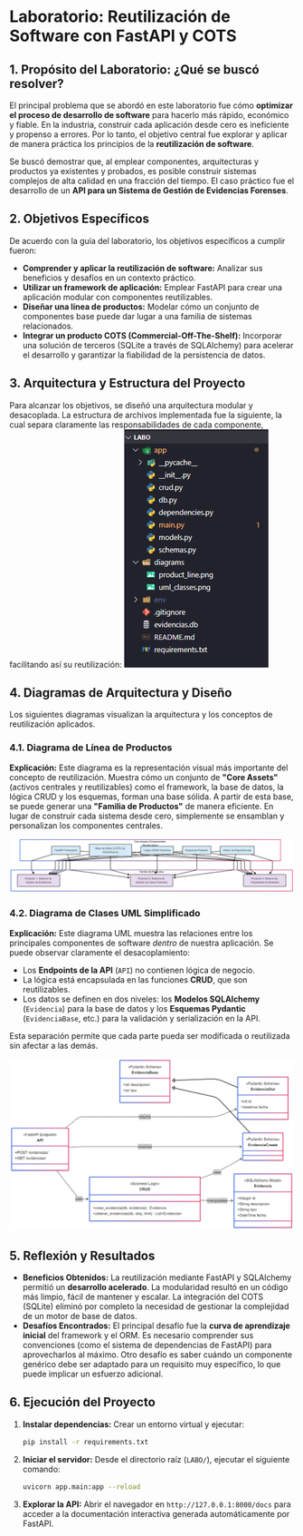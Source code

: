# Laboratorio: Reutilización de Software con FastAPI y COTS

## 1. Propósito del Laboratorio: ¿Qué se buscó resolver?

El principal problema que se abordó en este laboratorio fue cómo **optimizar el proceso de desarrollo de software** para hacerlo más rápido, económico y fiable. En la industria, construir cada aplicación desde cero es ineficiente y propenso a errores. Por lo tanto, el objetivo central fue explorar y aplicar de manera práctica los principios de la **reutilización de software**.

Se buscó demostrar que, al emplear componentes, arquitecturas y productos ya existentes y probados, es posible construir sistemas complejos de alta calidad en una fracción del tiempo. El caso práctico fue el desarrollo de un **API para un Sistema de Gestión de Evidencias Forenses**.

## 2. Objetivos Específicos

De acuerdo con la guía del laboratorio, los objetivos específicos a cumplir fueron:

* **Comprender y aplicar la reutilización de software:** Analizar sus beneficios y desafíos en un contexto práctico.
* **Utilizar un framework de aplicación:** Emplear FastAPI para crear una aplicación modular con componentes reutilizables.
* **Diseñar una línea de productos:** Modelar cómo un conjunto de componentes base puede dar lugar a una familia de sistemas relacionados.
* **Integrar un producto COTS (Commercial-Off-The-Shelf):** Incorporar una solución de terceros (SQLite a través de SQLAlchemy) para acelerar el desarrollo y garantizar la fiabilidad de la persistencia de datos.

## 3. Arquitectura y Estructura del Proyecto

Para alcanzar los objetivos, se diseñó una arquitectura modular y desacoplada. La estructura de archivos implementada fue la siguiente, la cual separa claramente las responsabilidades de cada componente, facilitando así su reutilización:
![Arquitectura de Proyectos](diagrams/arquitectura_proyecto.png)

## 4. Diagramas de Arquitectura y Diseño

Los siguientes diagramas visualizan la arquitectura y los conceptos de reutilización aplicados.

### 4.1. Diagrama de Línea de Productos

**Explicación:** Este diagrama es la representación visual más importante del concepto de reutilización. Muestra cómo un conjunto de **"Core Assets"** (activos centrales y reutilizables) como el framework, la base de datos, la lógica CRUD y los esquemas, forman una base sólida. A partir de esta base, se puede generar una **"Familia de Productos"** de manera eficiente. En lugar de construir cada sistema desde cero, simplemente se ensamblan y personalizan los componentes centrales.

![Diagrama de Línea de Productos](diagrams/product_line.png)

### 4.2. Diagrama de Clases UML Simplificado

**Explicación:** Este diagrama UML muestra las relaciones entre los principales componentes de software *dentro* de nuestra aplicación. Se puede observar claramente el desacoplamiento:

* Los **Endpoints de la API** (`API`) no contienen lógica de negocio.
* La lógica está encapsulada en las funciones **CRUD**, que son reutilizables.
* Los datos se definen en dos niveles: los **Modelos SQLAlchemy** (`Evidencia`) para la base de datos y los **Esquemas Pydantic** (`EvidenciaBase`, etc.) para la validación y serialización en la API.

Esta separación permite que cada parte pueda ser modificada o reutilizada sin afectar a las demás.

![Diagrama de Clases UML](diagrams/uml_classes.png)

## 5. Reflexión y Resultados

* **Beneficios Obtenidos:** La reutilización mediante FastAPI y SQLAlchemy permitió un **desarrollo acelerado**. La modularidad resultó en un código más limpio, fácil de mantener y escalar. La integración del COTS (SQLite) eliminó por completo la necesidad de gestionar la complejidad de un motor de base de datos.
* **Desafíos Encontrados:** El principal desafío fue la **curva de aprendizaje inicial** del framework y el ORM. Es necesario comprender sus convenciones (como el sistema de dependencias de FastAPI) para aprovecharlos al máximo. Otro desafío es saber cuándo un componente genérico debe ser adaptado para un requisito muy específico, lo que puede implicar un esfuerzo adicional.

## 6. Ejecución del Proyecto

1.  **Instalar dependencias:** Crear un entorno virtual y ejecutar:
    ```bash
    pip install -r requirements.txt
    ```
2.  **Iniciar el servidor:** Desde el directorio raíz (`LABO/`), ejecutar el siguiente comando:
    ```bash
    uvicorn app.main:app --reload
    ```
3.  **Explorar la API:** Abrir el navegador en `http://127.0.0.1:8000/docs` para acceder a la documentación interactiva generada automáticamente por FastAPI.
